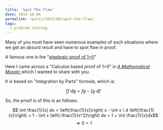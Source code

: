 ```yaml
---
title: 'Spot The Flaw'
date: 2014-10-04
permalink: /posts/2012/08/spot-the-flaw/
tags:
  - problem solving
---
```


Many of you must have seen numerous examples of such situations where we get an absurd result and have to spot flaw in proof.

A famous one is the "<a href="https://www.math.hmc.edu/funfacts/ffiles/10001.1-8.shtml">algebraic proof of 1=0</a>"

Here I came across a "Calculus based proof of 1=0" in <a href="http://www.amazon.in/gp/product/1895997283/ref=pd_lpo_sbs_dp_ss_1/188-2419432-6341959?pf_rd_m=ATVPDKIKX0DER&pf_rd_s=lpo-top-stripe-1&pf_rd_r=1XX7N9TVGGNWXDS2KAHV&pf_rd_t=201&pf_rd_p=1944687502&pf_rd_i=1895997046"><em>A Mathematical Mosaic</em> </a>which I wanted to share with you.

It is based on "Integration by Parts" formula, which is:

$$ \int f \ dg = fg - \int g \ df$$

So, the proof is of this is as follows:

$$ \int \frac{1}{x} dx = \left(\frac{1}{x}\right) x - \int x \ d \left(\frac{1}{x}\right) = 1 - \int x \left(-\frac{1}{x^2}\right) dx = 1 + \int \frac{1}{x}dx$$
$$\Rightarrow 0 = 1$$
